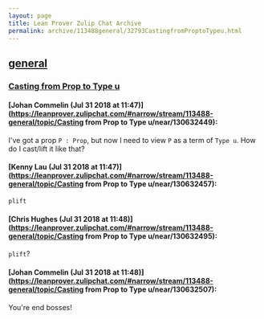 ```yaml
---
layout: page
title: Lean Prover Zulip Chat Archive 
permalink: archive/113488general/32793CastingfromProptoTypeu.html
---
```


## [general](index.html)
### [Casting from Prop to Type u](32793CastingfromProptoTypeu.html)

#### [Johan Commelin (Jul 31 2018 at 11:47)](https://leanprover.zulipchat.com/#narrow/stream/113488-general/topic/Casting from Prop to Type u/near/130632449):
I've got a prop `P : Prop`, but now I need to view `P` as  a term of `Type u`. How do I cast/lift it like that?

#### [Kenny Lau (Jul 31 2018 at 11:47)](https://leanprover.zulipchat.com/#narrow/stream/113488-general/topic/Casting from Prop to Type u/near/130632457):
`plift`

#### [Chris Hughes (Jul 31 2018 at 11:48)](https://leanprover.zulipchat.com/#narrow/stream/113488-general/topic/Casting from Prop to Type u/near/130632495):
`plift`?

#### [Johan Commelin (Jul 31 2018 at 11:48)](https://leanprover.zulipchat.com/#narrow/stream/113488-general/topic/Casting from Prop to Type u/near/130632507):
You're end bosses!

